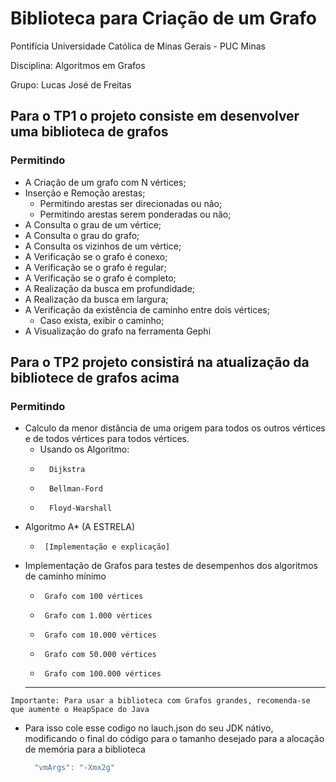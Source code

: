 # Biblioteca para Criação de um Grafo


Pontifícia Universidade Católica de Minas Gerais - PUC Minas

Disciplina: Algoritmos em Grafos

Grupo: Lucas José de Freitas 


## Para o TP1 o projeto consiste em desenvolver uma biblioteca de grafos
### Permitindo  

- A Criação de um grafo com N vértices;
- Inserção e Remoção arestas;
  - Permitindo arestas ser direcionadas ou não;
  - Permitindo arestas serem ponderadas ou não;
- A Consulta o grau de um vértice;
- A Consulta o grau do grafo;
- A Consulta os vizinhos de um vértice;
- A Verificação se o grafo é conexo;
- A Verificação se o grafo é regular;
- A Verificação se o grafo é completo;
- A Realização da busca em profundidade;
- A Realização da busca em largura;
- A Verificação da existência de caminho entre dois vértices;
  - Caso exista, exibir o caminho;
- A Visualização do grafo na ferramenta Gephi
  
## Para o TP2 projeto consistirá na atualização da bibliotece de grafos acima 
### Permitindo   

- Calculo da menor distância de uma origem para todos os outros vértices e de todos vértices para todos vértices.
  -  Usando os Algoritmo:
    -       Dijkstra 
    -       Bellman-Ford 
    -       Floyd-Warshall 
    
-  Algoritmo A* (A ESTRELA)
    -      [Implementação e explicação]   

- Implementação de Grafos para testes de desempenhos dos algoritmos de caminho mínimo 
  -	     Grafo com 100 vértices
  -	     Grafo com 1.000 vértices
  -	     Grafo com 10.000 vértices
  -	     Grafo com 50.000 vértices
  -	     Grafo com 100.000 vértices
 
  -	 ---

`Importante: Para usar a biblioteca com Grafos grandes, recomenda-se que aumente o HeapSpace do Java`

  - Para isso cole esse codigo no lauch.json do seu JDK nátivo, modificando o final do código para o tamanho desejado para a alocação de memória para a biblioteca

      ```c
        "vmArgs": "-Xmx2g"
      ```
